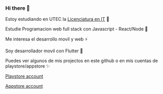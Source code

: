 ### Hi there 👋


Estoy estudiando en UTEC la [Licenciatura en IT](https://utec.edu.uy/es/educacion/carrera/licenciatura-en-tecnologias-de-la-informacion/) 🔭

Estudie Programacion web full stack con Javascript - React/Node 🌱

Me interesa el desarrollo movil y web ⚡

Soy desarrollador movil con Flutter 💬

Puedes ver algunos de mis projectos en este github o en mis cuentas de playstore/appstore ✨

[Playstore account](https://play.google.com/store/apps/dev?id=8145965427498658049)

[Appstore account](https://apps.apple.com/us/developer/guillermo-rodriguez/id1611904530)

<!--
**guillermo-rodriguez-dev/guillermo-rodriguez-dev** is a ✨ _special_ ✨ repository because its `README.md` (this file) appears on your GitHub profile.

Here are some ideas to get you started:

- 🔭 I’m currently working on ...
- 🌱 I’m currently learning ...
- 👯 I’m looking to collaborate on ...
- 🤔 I’m looking for help with ...
- 💬 Ask me about ...
- 📫 How to reach me: ...
- 😄 Pronouns: ...
- ⚡ Fun fact: ...
-->
